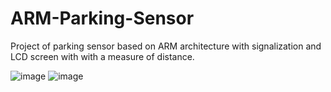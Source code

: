 # ARM-Parking-Sensor
Project of parking sensor based on ARM architecture with signalization and LCD screen with  with a measure of distance.

![image](https://github.com/kkkasprzyk/ARM-Parking-Sensor/assets/56090710/00e85fa2-e35e-456a-b936-1a49c1190f1b)
![image](https://github.com/kkkasprzyk/ARM-Parking-Sensor/assets/56090710/0fa7678c-fdcf-4bfa-a5e3-e9552e91e2b6)
